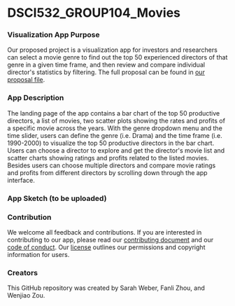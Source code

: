 # DSCI532_GROUP104_Movies

### Visualization App Purpose
Our proposed project is a visualization app for investors and researchers can select a movie genre to find out the top 50 experienced directors of that genre in a given time frame, and then review and compare individual director's statistics by filtering. The full proposal can be found in [our proposal file](https://github.com/UBC-MDS/DSCI532_GROUP104_Movies/blob/master/proposal.md).

### App Description 
The landing page of the app contains a bar chart of the top 50 productive directors, a list of movies, two scatter plots showing the rates and profits of a specific movie across the years. With the genre dropdown menu and the time slider, users can define the genre (i.e. Drama) and the time frame (i.e. 1990-2000) to visualize the top 50 productive directors in the bar chart. Users can choose a director to explore and get the director's movie list and scatter charts showing ratings and profits related to the listed movies. Besides users can choose multiple directors and compare movie ratings and profits from different directors by scrolling down through the app interface.

### App Sketch (to be uploaded)


### Contribution
We welcome all feedback and contributions. If you are interested in contributing to our app, please read our [contributing document](https://github.com/UBC-MDS/DSCI532_GROUP104_Movies/blob/master/CONTRIBUTING.md) and our [code of conduct](https://github.com/UBC-MDS/DSCI532_GROUP104_Movies/blob/master/CODE_OF_CONDUCT.md). Our [license](https://github.com/UBC-MDS/DSCI532_GROUP104_Movies/blob/master/LICENSE) outlines our permissions and copyright information for users.

### Creators
This GitHub repository was created by Sarah Weber, Fanli Zhou, and Wenjiao Zou. 